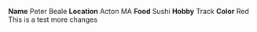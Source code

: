 **Name** Peter Beale
**Location** Acton MA
**Food** Sushi
**Hobby** Track
**Color** Red
This is a test
more changes
